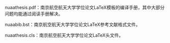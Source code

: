 nuaathesis.pdf：南京航空航天大学学位论文LaTeX模板的编译手册，其中大部分问题均能通过阅读手册解决。

nuaabib.bst：南京航空航天大学学位论文LaTeX参考文献格式文件。

nuaathesis.cls：南京航空航天大学学位论文LaTeX头文件。

